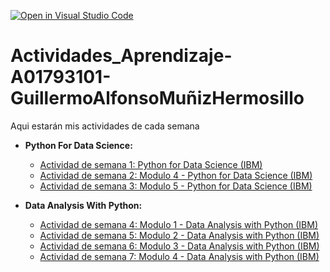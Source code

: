 [![Open in Visual Studio Code](https://classroom.github.com/assets/open-in-vscode-c66648af7eb3fe8bc4f294546bfd86ef473780cde1dea487d3c4ff354943c9ae.svg)](https://classroom.github.com/online_ide?assignment_repo_id=8511020&assignment_repo_type=AssignmentRepo)
# Actividades_Aprendizaje-A01793101-GuillermoAlfonsoMuñizHermosillo 
Aqui estarán mis actividades de cada semana

- **Python For Data Science:**
  * [Actividad de semana 1: Python for Data Science (IBM)](https://github.com/PosgradoMNA/actividades-de-aprendizaje-A01793101-GuillermoMuniz/tree/main/Actividad%20de%20Semana%201:%20Python%20for%20Data%20Science%20(IBM))
  * [Actividad de semana 2: Modulo 4 - Python for Data Science (IBM)](https://github.com/PosgradoMNA/actividades-de-aprendizaje-A01793101-GuillermoMuniz/tree/main/Actividad%20de%20Semana%202:%20Modulo%204%20-%20Python%20for%20Data%20Science%20(IBM)%20)
  * [Actividad de semana 3: Modulo 5 - Python for Data Science (IBM)](https://github.com/PosgradoMNA/actividades-de-aprendizaje-A01793101-GuillermoMuniz/tree/main/Actividad%20de%20Semana%203:%20Modulo%205%20-%20Python%20for%20Data%20Science(IBM))


- **Data Analysis With Python:**
  * [Actividad de semana 4: Modulo 1 - Data Analysis with Python (IBM)](https://github.com/PosgradoMNA/actividades-de-aprendizaje-A01793101-GuillermoMuniz/tree/main/Data%20Analysis%20with%20Python/Actividad%20Semana%204:%20Modulo%201%20-%20Data%20Analysis%20with%20Python(IBM))
  * [Actividad de semana 5: Modulo 2 - Data Analysis with Python (IBM)](https://github.com/PosgradoMNA/actividades-de-aprendizaje-A01793101-GuillermoMuniz/tree/main/Data%20Analysis%20with%20Python/Actividad%20Semana%205:%20Modulo%202%20-%20Data%20Analysis%20with%20Python(IBM))
  * [Actividad de semana 6: Modulo 3 - Data Analysis with Python (IBM)](https://github.com/PosgradoMNA/actividades-de-aprendizaje-A01793101-GuillermoMuniz/tree/main/Data%20Analysis%20with%20Python/Actividad%20Semana%206:%20Modulo%203%20-%20Data%20Analysis%20with%20Python(IBM))
  * [Actividad de semana 7: Modulo 4 - Data Analysis with Python (IBM)](https://github.com/PosgradoMNA/actividades-de-aprendizaje-A01793101-GuillermoMuniz/tree/main/Data%20Analysis%20with%20Python/Actividad%20Semana%207:%20Modulo%204%20-%20Data%20Analysis%20with%20Python(IBM))
